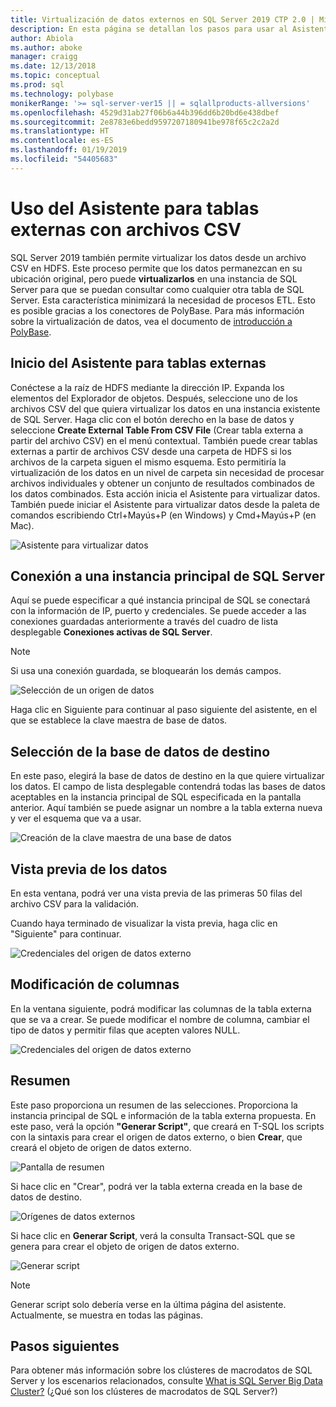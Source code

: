 ```yaml
---
title: Virtualización de datos externos en SQL Server 2019 CTP 2.0 | Microsoft Docs
description: En esta página se detallan los pasos para usar al Asistente para crear tablas externas para un archivo CSV
author: Abiola
ms.author: aboke
manager: craigg
ms.date: 12/13/2018
ms.topic: conceptual
ms.prod: sql
ms.technology: polybase
monikerRange: '>= sql-server-ver15 || = sqlallproducts-allversions'
ms.openlocfilehash: 4529d31ab27f06b6a44b396dd6b20bd6e438dbef
ms.sourcegitcommit: 2e8783e6bedd9597207180941be978f65c2c2a2d
ms.translationtype: HT
ms.contentlocale: es-ES
ms.lasthandoff: 01/19/2019
ms.locfileid: "54405683"
---
```

# <a name="use-the-external-table-wizard-with-csv-files"></a>Uso del Asistente para tablas externas con archivos CSV

SQL Server 2019 también permite virtualizar los datos desde un archivo CSV en HDFS.  Este proceso permite que los datos permanezcan en su ubicación original, pero puede **virtualizarlos** en una instancia de SQL Server para que se puedan consultar como cualquier otra tabla de SQL Server. Esta característica minimizará la necesidad de procesos ETL. Esto es posible gracias a los conectores de PolyBase. Para más información sobre la virtualización de datos, vea el documento de [introducción a PolyBase](polybase-guide.md).

## <a name="launch-the-external-table-wizard"></a>Inicio del Asistente para tablas externas

Conéctese a la raíz de HDFS mediante la dirección IP. Expanda los elementos del Explorador de objetos. Después, seleccione uno de los archivos CSV del que quiera virtualizar los datos en una instancia existente de SQL Server. Haga clic con el botón derecho en la base de datos y seleccione **Create External Table From CSV File** (Crear tabla externa a partir del archivo CSV) en el menú contextual. También puede crear tablas externas a partir de archivos CSV desde una carpeta de HDFS si los archivos de la carpeta siguen el mismo esquema. Esto permitiría la virtualización de los datos en un nivel de carpeta sin necesidad de procesar archivos individuales y obtener un conjunto de resultados combinados de los datos combinados. Esta acción inicia el Asistente para virtualizar datos. También puede iniciar el Asistente para virtualizar datos desde la paleta de comandos escribiendo Ctrl+Mayús+P (en Windows) y Cmd+Mayús+P (en Mac).

![Asistente para virtualizar datos](media/data-virtualization/csv-virtualize-data-wizard.png)

## <a name="connect-to-a-sql-server-master-instance"></a>Conexión a una instancia principal de SQL Server

Aquí se puede especificar a qué instancia principal de SQL se conectará con la información de IP, puerto y credenciales. Se puede acceder a las conexiones guardadas anteriormente a través del cuadro de lista desplegable **Conexiones activas de SQL Server**. 
> [!NOTE]
>Si usa una conexión guardada, se bloquearán los demás campos.


![Selección de un origen de datos](media/data-virtualization/csv-connect-to-master.png)

Haga clic en Siguiente para continuar al paso siguiente del asistente, en el que se establece la clave maestra de base de datos.

## <a name="select-destination-database"></a>Selección de la base de datos de destino

En este paso, elegirá la base de datos de destino en la que quiere virtualizar los datos. El campo de lista desplegable contendrá todas las bases de datos aceptables en la instancia principal de SQL especificada en la pantalla anterior. Aquí también se puede asignar un nombre a la tabla externa nueva y ver el esquema que va a usar.

![Creación de la clave maestra de una base de datos](media/data-virtualization/csv-select-destination.png)


## <a name="preview-data"></a>Vista previa de los datos

En esta ventana, podrá ver una vista previa de las primeras 50 filas del archivo CSV para la validación.

Cuando haya terminado de visualizar la vista previa, haga clic en "Siguiente" para continuar.

![Credenciales del origen de datos externo](media/data-virtualization/csv-preview-data.png)

## <a name="modify-columns"></a>Modificación de columnas

En la ventana siguiente, podrá modificar las columnas de la tabla externa que se va a crear. Se puede modificar el nombre de columna, cambiar el tipo de datos y permitir filas que acepten valores NULL. 

![Credenciales del origen de datos externo](media/data-virtualization/csv-modify-columns.png)


## <a name="summary"></a>Resumen

Este paso proporciona un resumen de las selecciones. Proporciona la instancia principal de SQL e información de la tabla externa propuesta. En este paso, verá la opción **"Generar Script"**, que creará en T-SQL los scripts con la sintaxis para crear el origen de datos externo, o bien **Crear**, que creará el objeto de origen de datos externo.

![Pantalla de resumen](media/data-virtualization/csv-virtualize-data-summary.png)

Si hace clic en "Crear", podrá ver la tabla externa creada en la base de datos de destino.

![Orígenes de datos externos](media/data-virtualization/csv-external-data-sources.png)

Si hace clic en **Generar Script**, verá la consulta Transact-SQL que se genera para crear el objeto de origen de datos externo.

![Generar script](media/data-virtualization/csv-generated-script.png)

> [!NOTE]
> Generar script solo debería verse en la última página del asistente. Actualmente, se muestra en todas las páginas.

## <a name="next-steps"></a>Pasos siguientes

Para obtener más información sobre los clústeres de macrodatos de SQL Server y los escenarios relacionados, consulte [What is SQL Server Big Data Cluster?](../../big-data-cluster/big-data-cluster-overview.md) (¿Qué son los clústeres de macrodatos de SQL Server?)
